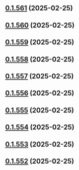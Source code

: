## [0.1.561](https://github.com/binary-braids/terraform-oracle/compare/v0.1.560...v0.1.561) (2025-02-25)



## [0.1.560](https://github.com/binary-braids/terraform-oracle/compare/v0.1.559...v0.1.560) (2025-02-25)



## [0.1.559](https://github.com/binary-braids/terraform-oracle/compare/v0.1.558...v0.1.559) (2025-02-25)



## [0.1.558](https://github.com/binary-braids/terraform-oracle/compare/v0.1.557...v0.1.558) (2025-02-25)



## [0.1.557](https://github.com/binary-braids/terraform-oracle/compare/v0.1.556...v0.1.557) (2025-02-25)



## [0.1.556](https://github.com/binary-braids/terraform-oracle/compare/v0.1.555...v0.1.556) (2025-02-25)



## [0.1.555](https://github.com/binary-braids/terraform-oracle/compare/v0.1.554...v0.1.555) (2025-02-25)



## [0.1.554](https://github.com/binary-braids/terraform-oracle/compare/v0.1.553...v0.1.554) (2025-02-25)



## [0.1.553](https://github.com/binary-braids/terraform-oracle/compare/v0.1.552...v0.1.553) (2025-02-25)



## [0.1.552](https://github.com/binary-braids/terraform-oracle/compare/v0.1.551...v0.1.552) (2025-02-25)



